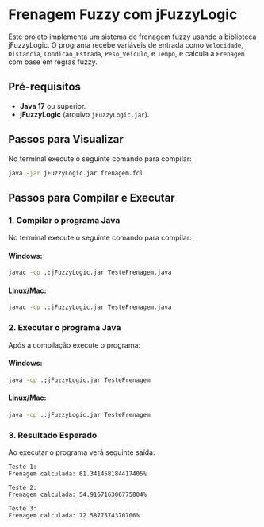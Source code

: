 # Frenagem Fuzzy com jFuzzyLogic

Este projeto implementa um sistema de frenagem fuzzy usando a biblioteca jFuzzyLogic. O programa recebe variáveis de entrada como `Velocidade`, `Distancia`, `Condicao_Estrada`, `Peso_Veiculo`, e `Tempo`, e calcula a `Frenagem` com base em regras fuzzy.

## Pré-requisitos

- **Java 17** ou superior.
- **jFuzzyLogic** (arquivo `jFuzzyLogic.jar`).

## Passos para Visualizar

No terminal execute o seguinte comando para compilar:

```bash
java -jar jFuzzyLogic.jar frenagem.fcl
```


## Passos para Compilar e Executar

### 1. Compilar o programa Java

No terminal execute o seguinte comando para compilar:

#### **Windows**:
```bash
javac -cp .;jFuzzyLogic.jar TesteFrenagem.java
```

#### **Linux/Mac**:
```bash
javac -cp .:jFuzzyLogic.jar TesteFrenagem.java
```

### 2. Executar o programa Java

Após a compilação execute o programa:

#### **Windows**:
```bash
java -cp .;jFuzzyLogic.jar TesteFrenagem
```

#### **Linux/Mac**:
```bash
java -cp .:jFuzzyLogic.jar TesteFrenagem
```

### 3. Resultado Esperado

Ao executar o programa verá seguinte saída:

```
Teste 1:
Frenagem calculada: 61.341458184417405%

Teste 2:
Frenagem calculada: 54.916716306775804%

Teste 3:
Frenagem calculada: 72.5877574370706%
```